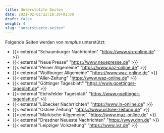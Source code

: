 ```yaml
---
title: Unterstützte Seiten
date: 2021-02-01T22:16:30+01:00
draft: false
weight: 4
slug: "unterstuezte-seiten"
---
```


Folgende Seiten werden von *mmplus* unterstützt:

- {{< external "Schaumburger Nachrichten" "https://www.sn-online.de" >}}
- {{< external "Neue Presse" "https://www.neuepresse.de" >}}
- {{< external "Peiner Allgemeine" "https://www.paz-online.de" >}}
- {{< external "Wolfburger Allgemeine" "https://www.waz-online.de" >}}
- {{< external "Aller-Zeitung" "https://www.waz-online.de" >}}
- {{< external "Göttinger Tagesblatt" "https://www.goettinger-tageblatt.de" >}}
- {{< external "Eichsfelder Tagesblatt" "https://www.goettinger-tageblatt.de" >}}
- {{< external "Lübecker Nachrrichten" "https://www.ln-online.de" >}}
- {{< external "Ostsee Zeitung" "https://www.ostsee-zeitung.de" >}}
- {{< external "Märkische Allgemeine" "https://www.maz-online.de" >}}
- {{< external "Dresdner Neueste Nachrichten" "https://www.dnn.de" >}}
- {{< external "Leipziger Volkzeitung" "https://www.lvz.de" >}}

